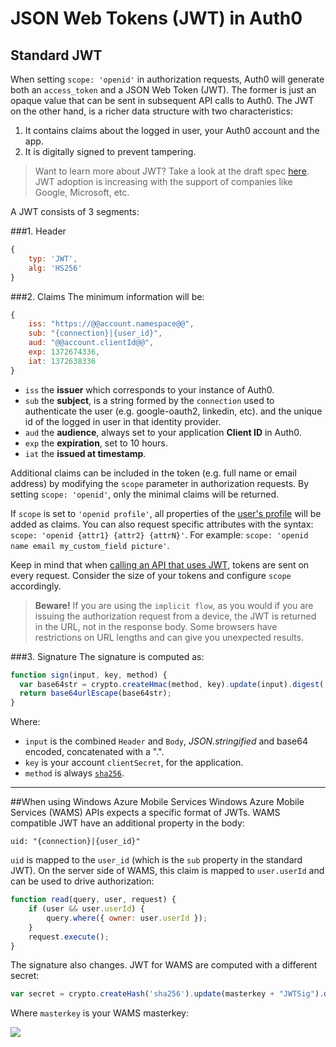 # JSON Web Tokens (JWT) in Auth0

## Standard JWT

When setting `scope: 'openid'` in authorization requests, Auth0 will generate both an `access_token` and a JSON Web Token (JWT). The former is just an opaque value that can be sent in subsequent API calls to Auth0. The JWT on the other hand, is a richer data structure with two characteristics:

1. It contains claims about the logged in user, your Auth0 account and the app.
2. It is digitally signed to prevent tampering.

> Want to learn more about JWT? Take a look at the draft spec [here](http://self-issued.info/docs/draft-ietf-oauth-json-web-token.html). JWT adoption is increasing with the support of companies like Google, Microsoft, etc.

A JWT consists of 3 segments:

###1. Header
```javascript
{
	typ: 'JWT',
	alg: 'HS256'	
}
```
###2. Claims
The minimum information will be:

```javascript
{
    iss: "https://@@account.namespace@@",
    sub: "{connection}|{user_id}",
    aud: "@@account.clientId@@",
    exp: 1372674336,
    iat: 1372638336
}	
```

* `iss` the __issuer__ which corresponds to your instance of Auth0.
* `sub` the __subject__, is a string formed by the `connection` used to authenticate the user (e.g. google-oauth2, linkedin, etc). and the unique id of the logged in user in that identity provider.
* `aud` the __audience__, always set to your application __Client ID__ in Auth0.
* `exp` the __expiration__, set to 10 hours.
* `iat` the __issued at timestamp__.

Additional claims can be included in the token (e.g. full name or email address) by modifying the `scope` parameter in authorization requests.
By setting `scope: 'openid'`, only the minimal claims will be returned.

If `scope` is set to `'openid profile'`, all properties of the [user's profile](user-profile) will be added as claims.
You can also request specific attributes with the syntax: `scope: 'openid {attr1} {attr2} {attrN}'`. For example: `scope: 'openid name email my_custom_field picture'`.

Keep in mind that when [calling an API that uses JWT](sequence-diagrams), tokens are sent on every request. Consider the size of your tokens and configure `scope` accordingly.

> __Beware!__ If you are using the `implicit flow`, as you would if you are issuing the authorization request from a device, the JWT is returned in the URL, not in the response body. Some browsers have restrictions on URL lengths and can give you unexpected results.

###3. Signature
The signature is computed as:

```javascript
function sign(input, key, method) {
  var base64str = crypto.createHmac(method, key).update(input).digest('base64');
  return base64urlEscape(base64str);
}
```
Where:

* `input` is the combined `Header` and `Body`, _JSON.stringified_ and base64 encoded, concatenated with a ".".
* `key` is your account `clientSecret`, for the application.
* `method` is always [`sha256`](https://en.wikipedia.org/wiki/SHA-2).

---

##When using Windows Azure Mobile Services
Windows Azure Mobile Services (WAMS) APIs expects a specific format of JWTs. WAMS compatible JWT have an additional property in the body:

	uid: "{connection}|{user_id}"

`uid` is mapped to the `user_id` (which is the `sub` property in the standard JWT). On the server side of WAMS, this claim is mapped to `user.userId` and can be used to drive authorization:

```javascript
function read(query, user, request) {
    if (user && user.userId) { 
    	query.where({ owner: user.userId }); 
    }
    request.execute();
}
```

The signature also changes. JWT for WAMS are computed with a different secret:

```javascript
var secret = crypto.createHash('sha256').update(masterkey + "JWTSig").digest('base64');
```

Where `masterkey` is your WAMS masterkey:

![](https://puu.sh/3ruy9.png)
